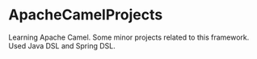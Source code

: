 # ApacheCamelProjects
Learning Apache Camel. Some minor projects related to this framework. Used Java DSL and Spring DSL. 
